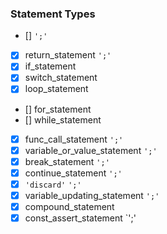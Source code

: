 ### Statement Types

- [] `';'`
- [x] return_statement `';'`
- [x] if_statement
- [x] switch_statement
- [x] loop_statement
- [] for_statement
- [] while_statement
- [x] func_call_statement `';'`
- [x] variable_or_value_statement `';'`
- [x] break_statement `';'`
- [x] continue_statement `';'`
- [x] `'discard'` `';'`
- [x] variable_updating_statement `';'`
- [x] compound_statement
- [x] const_assert_statement `';'
